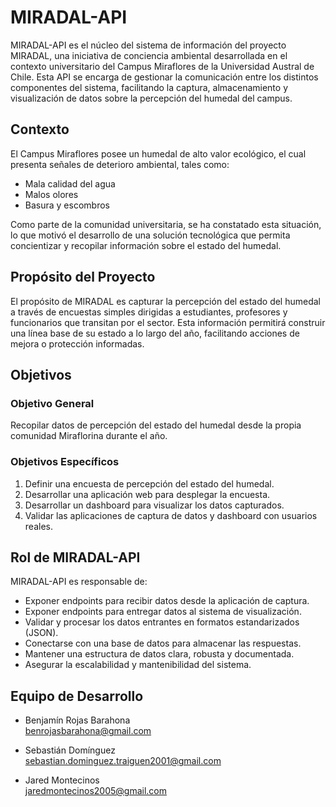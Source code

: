 # MIRADAL-API

MIRADAL-API es el núcleo del sistema de información del proyecto MIRADAL, una iniciativa de conciencia ambiental desarrollada en el contexto universitario del Campus Miraflores de la Universidad Austral de Chile. Esta API se encarga de gestionar la comunicación entre los distintos componentes del sistema, facilitando la captura, almacenamiento y visualización de datos sobre la percepción del humedal del campus.

## Contexto

El Campus Miraflores posee un humedal de alto valor ecológico, el cual presenta señales de deterioro ambiental, tales como:

- Mala calidad del agua
- Malos olores
- Basura y escombros

Como parte de la comunidad universitaria, se ha constatado esta situación, lo que motivó el desarrollo de una solución tecnológica que permita concientizar y recopilar información sobre el estado del humedal.

## Propósito del Proyecto

El propósito de MIRADAL es capturar la percepción del estado del humedal a través de encuestas simples dirigidas a estudiantes, profesores y funcionarios que transitan por el sector. Esta información permitirá construir una línea base de su estado a lo largo del año, facilitando acciones de mejora o protección informadas.

## Objetivos

### Objetivo General

Recopilar datos de percepción del estado del humedal desde la propia comunidad Miraflorina durante el año.

### Objetivos Específicos

1. Definir una encuesta de percepción del estado del humedal.
2. Desarrollar una aplicación web para desplegar la encuesta.
3. Desarrollar un dashboard para visualizar los datos capturados.
4. Validar las aplicaciones de captura de datos y dashboard con usuarios reales.

## Rol de MIRADAL-API

MIRADAL-API es responsable de:

- Exponer endpoints para recibir datos desde la aplicación de captura.
- Exponer endpoints para entregar datos al sistema de visualización.
- Validar y procesar los datos entrantes en formatos estandarizados (JSON).
- Conectarse con una base de datos para almacenar las respuestas.
- Mantener una estructura de datos clara, robusta y documentada.
- Asegurar la escalabilidad y mantenibilidad del sistema.

## Equipo de Desarrollo

- Benjamín Rojas Barahona  
  benrojasbarahona@gmail.com

- Sebastián Domínguez  
  sebastian.dominguez.traiguen2001@gmail.com

- Jared Montecinos  
  jaredmontecinos2005@gmail.com
